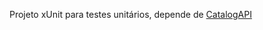 Projeto xUnit para testes unitários, depende de [CatalogAPI](https://github.com/Giovani-O/CatalogAPI)
